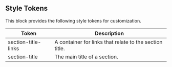 ## Style Tokens

This block provides the following style tokens for customization.

| **Token**           | **Description**                                         |
| ------------------- | ------------------------------------------------------- |
| section-title-links | A container for links that relate to the section title. |
| section-title       | The main title of a section.                            |
